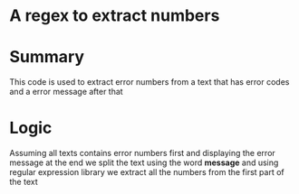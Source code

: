 # A regex to extract numbers
# Summary
This code is used to extract error numbers from a text that has error codes and a error message after that
# Logic
Assuming all texts contains error numbers first and displaying the error message at the end we split the text using the word **message** and using regular expression library we extract all the numbers from the first part of the text

